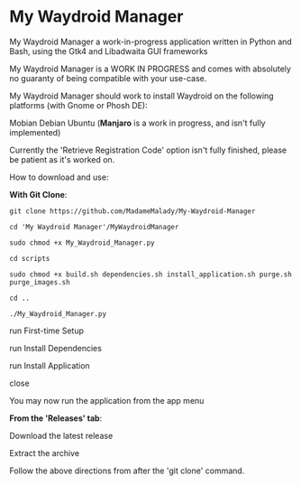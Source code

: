 # My Waydroid Manager    

My Waydroid Manager a work-in-progress application written in Python and Bash, using the Gtk4 and Libadwaita GUI frameworks

My Waydroid Manager is a WORK IN PROGRESS and comes with absolutely no guaranty of being compatible with your use-case.

My Waydroid Manager should work to install Waydroid on the following platforms (with Gnome or Phosh DE):

Mobian 
Debian
Ubuntu
(**Manjaro** is a work in progress, and isn't fully implemented)

Currently the 'Retrieve Registration Code' option isn't fully finished, please be patient as it's worked on.

How to download and use:

**With Git Clone**:

    git clone https://github.com/MadameMalady/My-Waydroid-Manager

    cd 'My Waydroid Manager'/MyWaydroidManager

    sudo chmod +x My_Waydroid_Manager.py

    cd scripts

    sudo chmod +x build.sh dependencies.sh install_application.sh purge.sh purge_images.sh

    cd ..

    ./My_Waydroid_Manager.py

run First-time Setup

run Install Dependencies

run Install Application

close

You may now run the application from the app menu

**From the 'Releases' tab**:

Download the latest release

Extract the archive

Follow the above directions from after the 'git clone' command.
